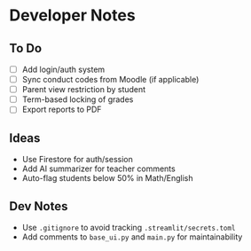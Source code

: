 # Developer Notes

## To Do
- [ ] Add login/auth system
- [ ] Sync conduct codes from Moodle (if applicable)
- [ ] Parent view restriction by student
- [ ] Term-based locking of grades
- [ ] Export reports to PDF

## Ideas
- Use Firestore for auth/session
- Add AI summarizer for teacher comments
- Auto-flag students below 50% in Math/English

## Dev Notes
- Use `.gitignore` to avoid tracking `.streamlit/secrets.toml`
- Add comments to `base_ui.py` and `main.py` for maintainability

